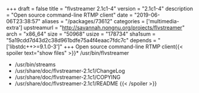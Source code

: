 +++
draft = false
title = "flvstreamer 2.1c1-4"
version = "2.1c1-4"
description = "Open source command-line RTMP client"
date = "2019-06-06T23:38:57"
aliases = "/packages/73612"
categories = ['multimedia-extra']
upstreamurl = "http://savannah.nongnu.org/projects/flvstreamer"
arch = "x86_64"
size = "50968"
usize = "178734"
sha1sum = "5a19cdd7d43d2c38d961bdfe75a4f4eaac7fdc7c"
depends = "['libstdc++>=9.1.0-3']"
+++
Open source command-line RTMP client{{< spoiler text="show files" >}}* /usr/bin/flvstreamer
* /usr/bin/streams
* /usr/share/doc/flvstreamer-2.1c1/ChangeLog
* /usr/share/doc/flvstreamer-2.1c1/COPYING
* /usr/share/doc/flvstreamer-2.1c1/README
{{< /spoiler >}}